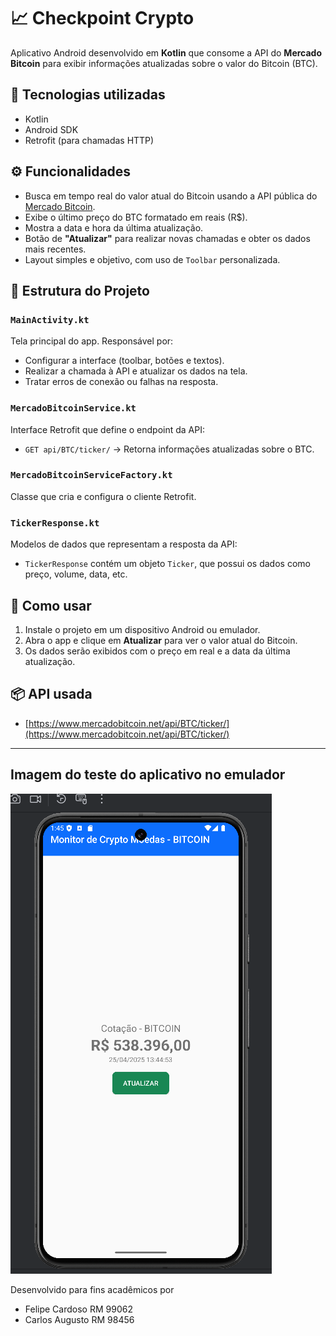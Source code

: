 # 📈 Checkpoint Crypto

Aplicativo Android desenvolvido em **Kotlin** que consome a API do **Mercado Bitcoin** para exibir informações atualizadas sobre o valor do Bitcoin (BTC).

## 🔧 Tecnologias utilizadas

- Kotlin
- Android SDK
- Retrofit (para chamadas HTTP)


## ⚙️ Funcionalidades

- Busca em tempo real do valor atual do Bitcoin usando a API pública do [Mercado Bitcoin](https://www.mercadobitcoin.net/).
- Exibe o último preço do BTC formatado em reais (R$).
- Mostra a data e hora da última atualização.
- Botão de **"Atualizar"** para realizar novas chamadas e obter os dados mais recentes.
- Layout simples e objetivo, com uso de `Toolbar` personalizada.

## 🧠 Estrutura do Projeto

### `MainActivity.kt`
Tela principal do app. Responsável por:
- Configurar a interface (toolbar, botões e textos).
- Realizar a chamada à API e atualizar os dados na tela.
- Tratar erros de conexão ou falhas na resposta.

### `MercadoBitcoinService.kt`
Interface Retrofit que define o endpoint da API:
- `GET api/BTC/ticker/` → Retorna informações atualizadas sobre o BTC.

### `MercadoBitcoinServiceFactory.kt`
Classe que cria e configura o cliente Retrofit.

### `TickerResponse.kt`
Modelos de dados que representam a resposta da API:
- `TickerResponse` contém um objeto `Ticker`, que possui os dados como preço, volume, data, etc.

## 📲 Como usar

1. Instale o projeto em um dispositivo Android ou emulador.
2. Abra o app e clique em **Atualizar** para ver o valor atual do Bitcoin.
3. Os dados serão exibidos com o preço em real e a data da última atualização.

## 📦 API usada

- [https://www.mercadobitcoin.net/api/BTC/ticker/](https://www.mercadobitcoin.net/api/BTC/ticker/)

---
## Imagem do teste do aplicativo no emulador

![Imagem do teste de APP](TesteApp.png)

Desenvolvido para fins acadêmicos por 
- Felipe Cardoso RM 99062
- Carlos Augusto RM 98456
